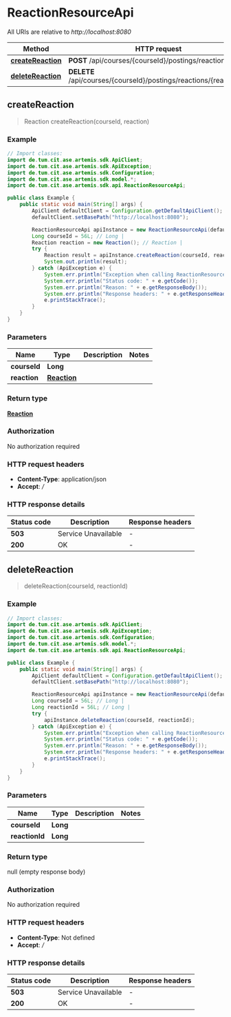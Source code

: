 # ReactionResourceApi

All URIs are relative to *http://localhost:8080*

| Method | HTTP request | Description |
|------------- | ------------- | -------------|
| [**createReaction**](ReactionResourceApi.md#createReaction) | **POST** /api/courses/{courseId}/postings/reactions |  |
| [**deleteReaction**](ReactionResourceApi.md#deleteReaction) | **DELETE** /api/courses/{courseId}/postings/reactions/{reactionId} |  |



## createReaction

> Reaction createReaction(courseId, reaction)



### Example

```java
// Import classes:
import de.tum.cit.ase.artemis.sdk.ApiClient;
import de.tum.cit.ase.artemis.sdk.ApiException;
import de.tum.cit.ase.artemis.sdk.Configuration;
import de.tum.cit.ase.artemis.sdk.model.*;
import de.tum.cit.ase.artemis.sdk.api.ReactionResourceApi;

public class Example {
    public static void main(String[] args) {
        ApiClient defaultClient = Configuration.getDefaultApiClient();
        defaultClient.setBasePath("http://localhost:8080");

        ReactionResourceApi apiInstance = new ReactionResourceApi(defaultClient);
        Long courseId = 56L; // Long | 
        Reaction reaction = new Reaction(); // Reaction | 
        try {
            Reaction result = apiInstance.createReaction(courseId, reaction);
            System.out.println(result);
        } catch (ApiException e) {
            System.err.println("Exception when calling ReactionResourceApi#createReaction");
            System.err.println("Status code: " + e.getCode());
            System.err.println("Reason: " + e.getResponseBody());
            System.err.println("Response headers: " + e.getResponseHeaders());
            e.printStackTrace();
        }
    }
}
```

### Parameters


| Name | Type | Description  | Notes |
|------------- | ------------- | ------------- | -------------|
| **courseId** | **Long**|  | |
| **reaction** | [**Reaction**](Reaction.md)|  | |

### Return type

[**Reaction**](Reaction.md)

### Authorization

No authorization required

### HTTP request headers

- **Content-Type**: application/json
- **Accept**: */*

### HTTP response details
| Status code | Description | Response headers |
|-------------|-------------|------------------|
| **503** | Service Unavailable |  -  |
| **200** | OK |  -  |


## deleteReaction

> deleteReaction(courseId, reactionId)



### Example

```java
// Import classes:
import de.tum.cit.ase.artemis.sdk.ApiClient;
import de.tum.cit.ase.artemis.sdk.ApiException;
import de.tum.cit.ase.artemis.sdk.Configuration;
import de.tum.cit.ase.artemis.sdk.model.*;
import de.tum.cit.ase.artemis.sdk.api.ReactionResourceApi;

public class Example {
    public static void main(String[] args) {
        ApiClient defaultClient = Configuration.getDefaultApiClient();
        defaultClient.setBasePath("http://localhost:8080");

        ReactionResourceApi apiInstance = new ReactionResourceApi(defaultClient);
        Long courseId = 56L; // Long | 
        Long reactionId = 56L; // Long | 
        try {
            apiInstance.deleteReaction(courseId, reactionId);
        } catch (ApiException e) {
            System.err.println("Exception when calling ReactionResourceApi#deleteReaction");
            System.err.println("Status code: " + e.getCode());
            System.err.println("Reason: " + e.getResponseBody());
            System.err.println("Response headers: " + e.getResponseHeaders());
            e.printStackTrace();
        }
    }
}
```

### Parameters


| Name | Type | Description  | Notes |
|------------- | ------------- | ------------- | -------------|
| **courseId** | **Long**|  | |
| **reactionId** | **Long**|  | |

### Return type

null (empty response body)

### Authorization

No authorization required

### HTTP request headers

- **Content-Type**: Not defined
- **Accept**: */*

### HTTP response details
| Status code | Description | Response headers |
|-------------|-------------|------------------|
| **503** | Service Unavailable |  -  |
| **200** | OK |  -  |

